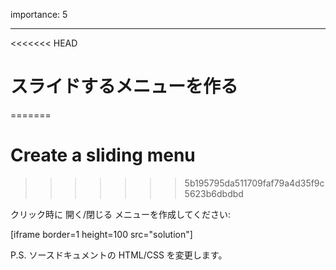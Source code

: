 importance: 5

---

<<<<<<< HEAD
# スライドするメニューを作る
=======
# Create a sliding menu
>>>>>>> 5b195795da511709faf79a4d35f9c5623b6dbdbd

クリック時に 開く/閉じる メニューを作成してください:

[iframe border=1 height=100 src="solution"]

P.S. ソースドキュメントの HTML/CSS を変更します。
